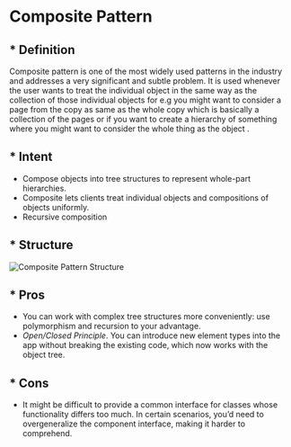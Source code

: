 # Composite Pattern

## * Definition

Composite pattern is one of the most widely used patterns in the industry and addresses a very significant and subtle problem. It is used whenever the user wants to treat the individual object in the same way as the collection of those individual objects for e.g you might want to consider a page from the copy as same as the whole copy which is basically a collection of the pages or if you want to create a hierarchy of something where you might want to consider the whole thing as the object . 

## * Intent

- Compose objects into tree structures to represent whole-part hierarchies.
- Composite lets clients treat individual objects and compositions of objects uniformly.
- Recursive composition

## * Structure

![Composite Pattern Structure](https://media.geeksforgeeks.org/wp-content/uploads/20240812233238/GFG.png)

## * Pros

-  You can work with complex tree structures more conveniently: use polymorphism and recursion to your advantage.
-  *Open/Closed Principle*. You can introduce new element types into the app without breaking the existing code, which now works with the object tree.

## * Cons

-  It might be difficult to provide a common interface for classes whose functionality differs too much. In certain scenarios, you’d need to overgeneralize the component interface, making it harder to comprehend.